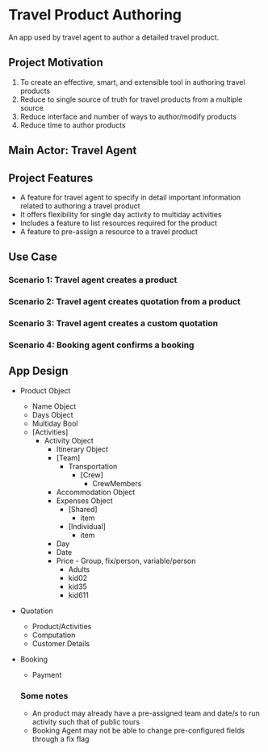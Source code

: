 # Travel Product Authoring
An app used by travel agent to author a detailed travel product.

## Project Motivation
1. To create an effective, smart, and extensible tool in authoring travel products
2. Reduce to single source of truth for travel products from a multiple source
3. Reduce interface and number of ways to author/modify products
4. Reduce time to author products

## Main Actor: Travel Agent

## Project Features
* A feature for travel agent to specify in detail important information related to authoring a travel product
* It offers flexibility for single day activity to multiday activities
* Includes a feature to list resources required for the product
* A feature to pre-assign a resource to a travel product

## Use Case

### Scenario 1: Travel agent creates a product
### Scenario 2: Travel agent creates quotation from a product
### Scenario 3: Travel agent creates a custom quotation
### Scenario 4: Booking agent confirms a booking

## App Design

* Product Object
  * Name Object
  * Days Object
  * Multiday Bool
  * [Activities]
    * Activity Object
      * Itinerary Object
      * [Team]
        * Transportation
          * [Crew]
            * CrewMembers
      * Accommodation Object
      * Expenses Object
        * [Shared]
          * item
        * [Individual]
          * item
      * Day
      * Date
      * Price - Group, fix/person, variable/person
        * Adults
        * kid02
        * kid35
        * kid611
        
* Quotation
  * Product/Activities
  * Computation
  * Customer Details
  
* Booking
  * Payment
  
        
  
  ### Some notes
  * An product may already have a pre-assigned team and date/s to run activity such that of public tours
  * Booking Agent may not be able to change pre-configured fields through a fix flag


